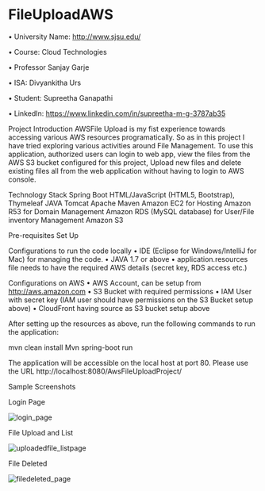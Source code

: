# FileUploadAWS

•    University Name: http://www.sjsu.edu/

•    Course: Cloud Technologies

•    Professor Sanjay Garje 

•    ISA: Divyankitha Urs

•    Student: Supreetha Ganapathi

• LinkedIn: https://www.linkedin.com/in/supreetha-m-g-3787ab35

Project Introduction 
AWSFile Upload is my fist experience towards accessing various AWS resources programatically. So as in this project I have 
tried exploring various activities around File Management.
To use this application, authorized users can login to web app, view the files from the AWS S3 bucket configured for this project, Upload new files and delete existing files all from the web application without having to login to AWS console.

Technology Stack
Spring Boot
HTML/JavaScript (HTML5, Bootstrap), Thymeleaf
JAVA
Tomcat
Apache Maven
Amazon EC2 for Hosting
Amazon R53 for Domain Management
Amazon RDS (MySQL database) for User/File inventory Management
Amazon S3

Pre-requisites Set Up

Configurations to run the code locally
• IDE (Eclipse for Windows/IntelliJ for Mac) for managing the code.
• JAVA 1.7 or above
• application.resources file needs to have the required AWS details (secret key, RDS access etc.)


Configurations on AWS
• AWS Account, can be setup from http://aws.amazon.com
• S3 Bucket with required permissions 
• IAM User with secret key (IAM user should have permissions on the S3 Bucket setup above)
• CloudFront having source as S3 bucket setup above

After setting up the resources as above, run the following commands to run the application:

mvn clean install
Mvn spring-boot run

The application will be accessible on the local host at port 80. Please use the URL http://localhost:8080/AwsFileUploadProject/

Sample Screenshots

Login Page

![login_page](https://user-images.githubusercontent.com/31361767/31921658-60cfa1bc-b825-11e7-82ab-16852fd58e75.png)

File Upload and List

![uploadedfile_listpage](https://user-images.githubusercontent.com/31361767/31921680-838a743e-b825-11e7-8c20-3230605631c1.png)

File Deleted

![filedeleted_page](https://user-images.githubusercontent.com/31361767/31921829-36eff6c0-b826-11e7-87fa-4660f3983f50.png)

